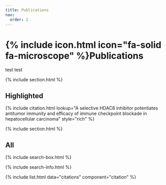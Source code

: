```yaml
---
title: Publications
nav:
  order: 2
---
```


# {% include icon.html icon="fa-solid fa-microscope" %}Publications

test test

{% include section.html %}

## Highlighted

{% include citation.html lookup="A selective HDAC8 inhibitor potentiates antitumor immunity and efficacy of immune checkpoint blockade in hepatocellular carcinoma" style="rich" %}

{% include section.html %}

## All

{% include search-box.html %}

{% include search-info.html %}

{% include list.html data="citations" component="citation" %}
